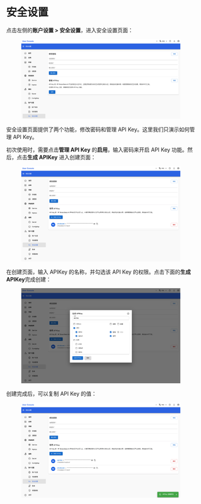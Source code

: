 # 安全设置

点击左侧的**账户设置 > 安全设置**，进入安全设置页面：

<figure class="screenshot">
  <img alt="security-setting" src="../assets/account/security-setting.png" />
</figure>

安全设置页面提供了两个功能，修改密码和管理 API Key。这里我们只演示如何管理 API Key。

初次使用时，需要点击**管理 API Key** 的**启用**，输入密码来开启 API Key 功能。然后，点击**生成 APIKey** 进入创建页面：

<figure class="screenshot">
  <img alt="create-api-key-1" src="../assets/account/create-api-key-1.png" />
</figure>

在创建页面，输入 APIKey 的名称，并勾选该 API Key 的权限。点击下面的**生成 APIKey**完成创建：

<figure class="screenshot">
  <img alt="create-api-key-2" src="../assets/account/create-api-key-2.png" />
</figure>

创建完成后，可以复制 API Key 的值：

<figure class="screenshot">
  <img alt="create-api-key-3" src="../assets/account/create-api-key-3.png" />
</figure>
